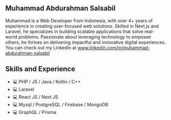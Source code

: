 ## Muhammad Abdurahman Salsabil
Muhammad is a Web Developer from Indonesia, with over 4+ years of experience in creating user-focused web solutions. Skilled in Next.js and Laravel, he specializes in building scalable applications that solve real-world problems. Passionate about leveraging technology to empower others, he thrives on delivering impactful and innovative digital experiences. You can check out my LinkedIn at www.linkedin.com/in/muhammad-abdurahman-salsabil
## Skills and Experience
* 💻 PHP / JS / Java / Kotlin / C++
* 💻 Laravel
* 💻 React JS / Next JS
* 💻 Mysql / PostgreSQL / Firebase / MongoDB
* 💻 GraphQL / Prisma
